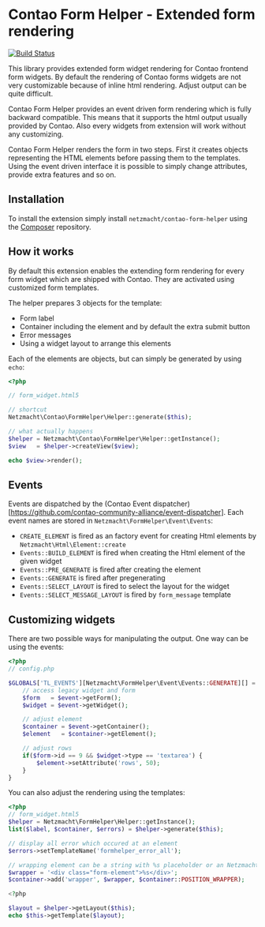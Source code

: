 Contao Form Helper - Extended form rendering
==================

[![Build Status](https://travis-ci.org/netzmacht/contao-form-helper.svg?branch=master)](https://travis-ci.org/netzmacht/contao-form-helper)

This library provides extended form widget rendering for Contao frontend form widgets. By default the rendering of
Contao forms widgets are not very customizable because of inline html rendering. Adjust output can be quite difficult.

Contao Form Helper provides an event driven form rendering which is fully backward compatible. This means that it
supports the html output usually provided by Contao. Also every widgets from extension will work without any customizing.

Contao Form Helper renders the form in two steps. First it creates objects representing the HTML elements before passing
them to the templates. Using the event driven interface it is possible to simply change attributes, provide extra features
and so on.

Installation
-----

To install the extension simply install `netzmacht/contao-form-helper` using the
[Composer](http://c-c-a.org/ueber-composer) repository.

How it works
-----

By default this extension enables the extending form rendering for every form widget which are shipped with Contao. They
are activated using customized form templates.

The helper prepares 3 objects for the template:
 * Form label
 * Container including the element and by default the extra submit button
 * Error messages
 * Using a widget layout to arrange this elements

Each of the elements are objects, but can simply be generated by using `echo`:

```php
<?php

// form_widget.html5

// shortcut
Netzmacht\Contao\FormHelper\Helper::generate($this);

// what actually happens
$helper = Netzmacht\Contao\FormHelper\Helper::getInstance();
$view   = $helper->createView($view);

echo $view->render();

```

Events
----------

Events are dispatched by the (Contao Event dispatcher)[https://github.com/contao-community-alliance/event-dispatcher].
Each event names are stored in `Netzmacht\FormHelper\Event\Events`:
 * `CREATE_ELEMENT` is fired as an factory event for creating Html elements by `Netzmacht\Html\Element::create`
 * `Events::BUILD_ELEMENT` is fired when creating the Html element of the given widget
 * `Events::PRE_GENERATE` is fired after creating the element
 * `Events::GENERATE` is fired after pregenerating
 * `Events::SELECT_LAYOUT` is fired to select the layout for the widget
 * `Events::SELECT_MESSAGE_LAYOUT` is fired by `form_message` template


Customizing widgets
----------

There are two possible ways for manipulating the output. One way can be using the events:

```php
<?php
// config.php

$GLOBALS['TL_EVENTS'][Netzmacht\FormHelper\Event\Events::GENERATE][] = function(Netzmacht\FormHelper\Event\GenerateEvent $event) {
	// access legacy widget and form
	$form 	= $event->getForm();
	$widget = $event->getWidget();

	// adjust element
	$container = $event->getContainer();
	$element   = $container->getElement();

	// adjust rows
	if($form->id == 9 && $widget->type == 'textarea') {
		$element->setAttribute('rows', 50);
	}
}
```

You can also adjust the rendering using the templates:

```php
<?php
// form_widget.html5
$helper = Netzmacht\FormHelper\Helper::getInstance();
list($label, $container, $errors) = $helper->generate($this);

// display all error which occured at an element
$errors->setTemplateName('formhelper_error_all');

// wrapping element can be a string with %s placeholder or an Netzmacht\Html\Node object
$wrapper = '<div class="form-element">%s</div>';
$container->add('wrapper', $wrapper, $container::POSITION_WRAPPER);

<?php

$layout = $helper->getLayout($this);
echo $this->getTemplate($layout);
